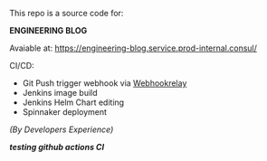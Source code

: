This repo is a source code for:

**ENGINEERING BLOG**

Avaiable at: https://engineering-blog.service.prod-internal.consul/

CI/CD:
- Git Push trigger webhook via [Webhookrelay](https://webhookrelay.com/)
- Jenkins image build
- Jenkins Helm Chart editing
- Spinnaker deployment

*(By Developers Experience)*

***testing github actions CI***
